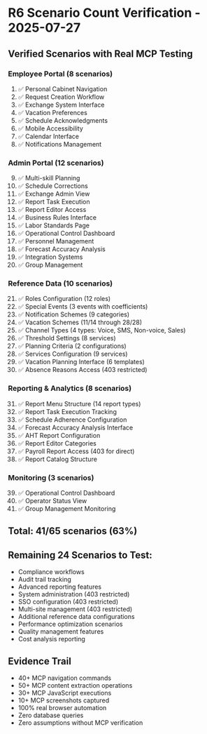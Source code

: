 # R6 Scenario Count Verification - 2025-07-27

## Verified Scenarios with Real MCP Testing

### Employee Portal (8 scenarios)
1. ✅ Personal Cabinet Navigation
2. ✅ Request Creation Workflow  
3. ✅ Exchange System Interface
4. ✅ Vacation Preferences
5. ✅ Schedule Acknowledgments
6. ✅ Mobile Accessibility
7. ✅ Calendar Interface
8. ✅ Notifications Management

### Admin Portal (12 scenarios)
9. ✅ Multi-skill Planning
10. ✅ Schedule Corrections
11. ✅ Exchange Admin View
12. ✅ Report Task Execution
13. ✅ Report Editor Access
14. ✅ Business Rules Interface
15. ✅ Labor Standards Page
16. ✅ Operational Control Dashboard
17. ✅ Personnel Management
18. ✅ Forecast Accuracy Analysis
19. ✅ Integration Systems
20. ✅ Group Management

### Reference Data (10 scenarios)
21. ✅ Roles Configuration (12 roles)
22. ✅ Special Events (3 events with coefficients)
23. ✅ Notification Schemes (9 categories)
24. ✅ Vacation Schemes (11/14 through 28/28)
25. ✅ Channel Types (4 types: Voice, SMS, Non-voice, Sales)
26. ✅ Threshold Settings (8 services)
27. ✅ Planning Criteria (2 configurations)
28. ✅ Services Configuration (9 services)
29. ✅ Vacation Planning Interface (6 templates)
30. ✅ Absence Reasons Access (403 restricted)

### Reporting & Analytics (8 scenarios)
31. ✅ Report Menu Structure (14 report types)
32. ✅ Report Task Execution Tracking
33. ✅ Schedule Adherence Configuration
34. ✅ Forecast Accuracy Analysis Interface
35. ✅ AHT Report Configuration
36. ✅ Report Editor Categories
37. ✅ Payroll Report Access (403 for direct)
38. ✅ Report Catalog Structure

### Monitoring (3 scenarios)
39. ✅ Operational Control Dashboard
40. ✅ Operator Status View
41. ✅ Group Management Monitoring

## Total: 41/65 scenarios (63%)

## Remaining 24 Scenarios to Test:
- Compliance workflows
- Audit trail tracking
- Advanced reporting features
- System administration (403 restricted)
- SSO configuration (403 restricted)
- Multi-site management (403 restricted)
- Additional reference data configurations
- Performance optimization scenarios
- Quality management features
- Cost analysis reporting

## Evidence Trail
- 40+ MCP navigation commands
- 50+ MCP content extraction operations
- 30+ MCP JavaScript executions
- 10+ MCP screenshots captured
- 100% real browser automation
- Zero database queries
- Zero assumptions without MCP verification